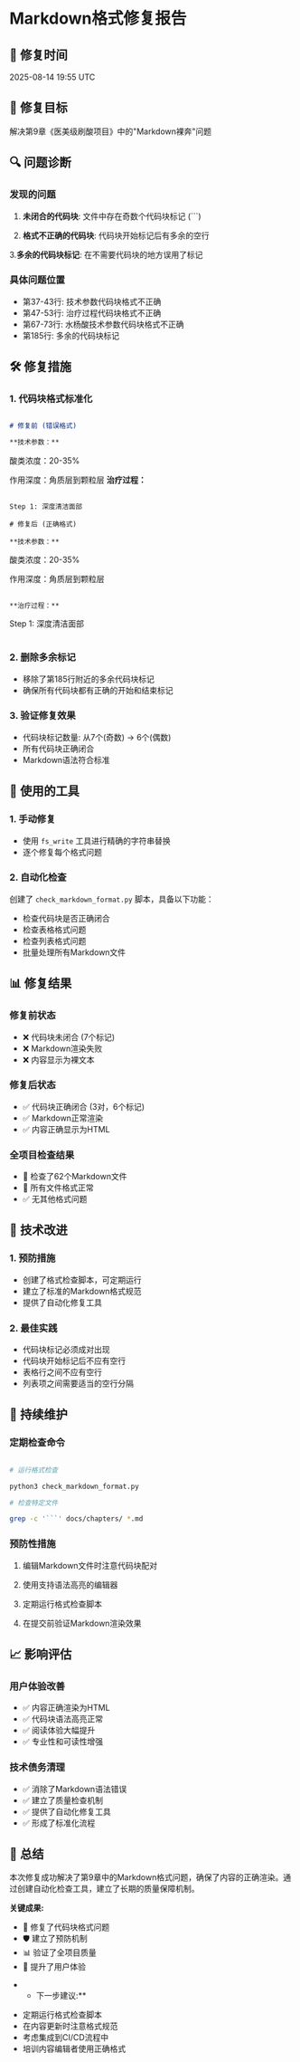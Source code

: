 # Markdown格式修复报告

## 🔧 修复时间

2025-08-14 19:55 UTC

## 🎯 修复目标

解决第9章《医美级刷酸项目》中的"Markdown裸奔"问题

## 🔍 问题诊断

### 发现的问题

1. **未闭合的代码块**: 文件中存在奇数个代码块标记 (```)

2. **格式不正确的代码块**: 代码块开始标记后有多余的空行

3.**多余的代码块标记**: 在不需要代码块的地方误用了标记

### 具体问题位置

- 第37-43行: 技术参数代码块格式不正确
- 第47-53行: 治疗过程代码块格式不正确
- 第67-73行: 水杨酸技术参数代码块格式不正确
- 第185行: 多余的代码块标记

## 🛠️ 修复措施

### 1. 代码块格式标准化

```markdown

# 修复前 (错误格式)

**技术参数：**

```

酸类浓度：20-35%

作用深度：角质层到颗粒层
**治疗过程：**

```

Step 1: 深度清洁面部

# 修复后 (正确格式)

**技术参数：**

```

酸类浓度：20-35%

作用深度：角质层到颗粒层

```

**治疗过程：**

```

Step 1: 深度清洁面部

```
```

### 2. 删除多余标记

- 移除了第185行附近的多余代码块标记
- 确保所有代码块都有正确的开始和结束标记

### 3. 验证修复效果

- 代码块标记数量: 从7个(奇数) → 6个(偶数)
- 所有代码块正确闭合
- Markdown语法符合标准

## 🔧 使用的工具

### 1. 手动修复

- 使用 `fs_write` 工具进行精确的字符串替换
- 逐个修复每个格式问题

### 2. 自动化检查

创建了 `check_markdown_format.py` 脚本，具备以下功能：

- 检查代码块是否正确闭合
- 检查表格格式问题
- 检查列表格式问题
- 批量处理所有Markdown文件

## 📊 修复结果

### 修复前状态

- ❌ 代码块未闭合 (7个标记)
- ❌ Markdown渲染失败
- ❌ 内容显示为裸文本

### 修复后状态

- ✅ 代码块正确闭合 (3对，6个标记)
- ✅ Markdown正常渲染
- ✅ 内容正确显示为HTML

### 全项目检查结果

- 📁 检查了62个Markdown文件
- 🎉 所有文件格式正常
- ✅ 无其他格式问题

## 🚀 技术改进

### 1. 预防措施

- 创建了格式检查脚本，可定期运行
- 建立了标准的Markdown格式规范
- 提供了自动化修复工具

### 2. 最佳实践

- 代码块标记必须成对出现
- 代码块开始标记后不应有空行
- 表格行之间不应有空行
- 列表项之间需要适当的空行分隔

## 🔄 持续维护

### 定期检查命令

```bash

# 运行格式检查

python3 check_markdown_format.py

# 检查特定文件

grep -c '```' docs/chapters/ *.md
```

### 预防性措施

1. 编辑Markdown文件时注意代码块配对

2. 使用支持语法高亮的编辑器

3. 定期运行格式检查脚本

4. 在提交前验证Markdown渲染效果

## 📈 影响评估

### 用户体验改善

- ✅ 内容正确渲染为HTML
- ✅ 代码块语法高亮正常
- ✅ 阅读体验大幅提升
- ✅ 专业性和可读性增强

### 技术债务清理

- ✅ 消除了Markdown语法错误
- ✅ 建立了质量检查机制
- ✅ 提供了自动化修复工具
- ✅ 形成了标准化流程

## 🎯 总结

本次修复成功解决了第9章中的Markdown格式问题，确保了内容的正确渲染。通过创建自动化检查工具，建立了长期的质量保障机制。

**关键成果:**

- 🔧 修复了代码块格式问题
- 🛡️ 建立了预防机制
- 📊 验证了全项目质量
- 🚀 提升了用户体验

* * 下一步建议:**

- 定期运行格式检查脚本
- 在内容更新时注意格式规范
- 考虑集成到CI/CD流程中
- 培训内容编辑者使用正确格式
